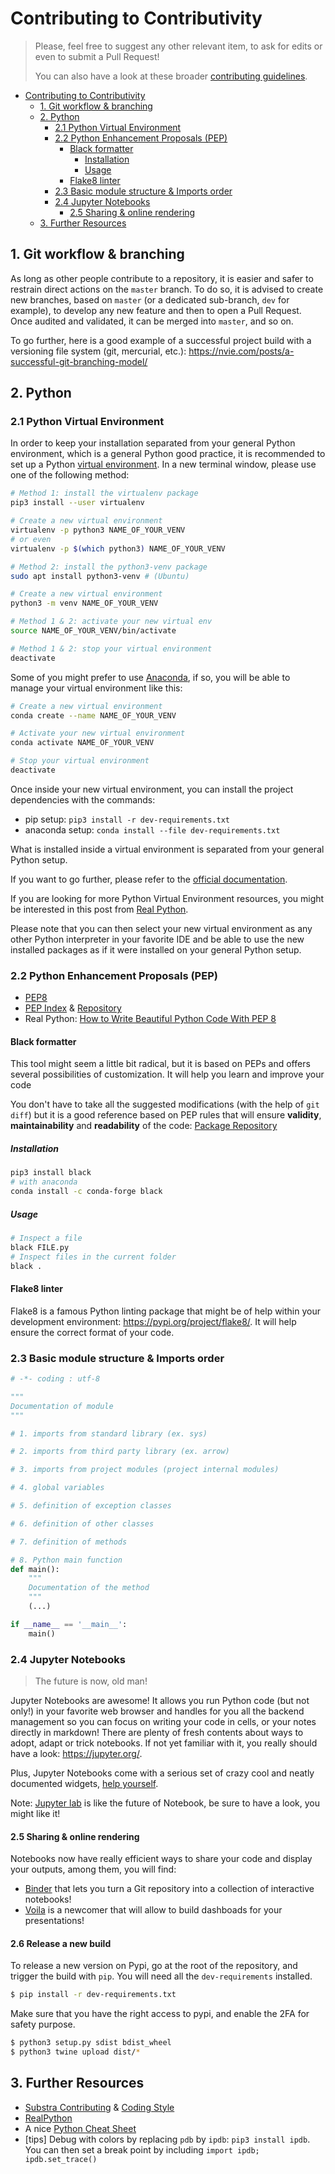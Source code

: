 # Contributing to Contributivity

> Please, feel free to suggest any other relevant item, to ask for edits or even to submit a Pull Request!
>
> You can also have a look at these broader [contributing guidelines](https://github.com/SubstraFoundation/.github/blob/master/CONTRIBUTING.md).

- [Contributing to Contributivity](#contributing-to-contributivity)
  - [1. Git workflow & branching](#1-git-workflow--branching)
  - [2. Python](#2-python)
    - [2.1 Python Virtual Environment](#21-python-virtual-environment)
    - [2.2 Python Enhancement Proposals (PEP)](#22-python-enhancement-proposals-pep)
      - [Black formatter](#black-formatter)
        - [Installation](#installation)
        - [Usage](#usage)
      - [Flake8 linter](#flake8-linter)
    - [2.3 Basic module structure & Imports order](#23-basic-module-structure--imports-order)
    - [2.4 Jupyter Notebooks](#24-jupyter-notebooks)
      - [2.5 Sharing & online rendering](#25-sharing--online-rendering)
  - [3. Further Resources](#3-further-resources)

## 1. Git workflow & branching

As long as other people contribute to a repository, it is easier and safer to restrain direct actions on the `master` branch. To do so, it is advised to create new branches, based on `master` (or a dedicated sub-branch, `dev` for example), to develop any new feature and then to open a Pull Request. Once audited and validated, it can be merged into `master`, and so on.

To go further, here is a good example of a successful project build with a versioning file system (git, mercurial, etc.): <https://nvie.com/posts/a-successful-git-branching-model/>

## 2. Python

### 2.1 Python Virtual Environment

In order to keep your installation separated from your general Python environment, which is a general Python good practice, it is recommended to set up a Python [virtual environment](https://virtualenv.pypa.io/en/latest/). In a new terminal window, please use one of the following method:

```sh
# Method 1: install the virtualenv package
pip3 install --user virtualenv

# Create a new virtual environment
virtualenv -p python3 NAME_OF_YOUR_VENV
# or even
virtualenv -p $(which python3) NAME_OF_YOUR_VENV

# Method 2: install the python3-venv package
sudo apt install python3-venv # (Ubuntu)

# Create a new virtual environment
python3 -m venv NAME_OF_YOUR_VENV

# Method 1 & 2: activate your new virtual env
source NAME_OF_YOUR_VENV/bin/activate

# Method 1 & 2: stop your virtual environment
deactivate
```

Some of you might prefer to use [Anaconda](https://anaconda.org/), if so, you will be able to manage your virtual environment like this:

```sh
# Create a new virtual environment
conda create --name NAME_OF_YOUR_VENV

# Activate your new virtual environment
conda activate NAME_OF_YOUR_VENV

# Stop your virtual environment
deactivate
```

Once inside your new virtual environment, you can install the project dependencies with the commands:

- pip setup: `pip3 install -r dev-requirements.txt`
- anaconda setup: `conda install --file dev-requirements.txt`

What is installed inside a virtual environment is separated from your general Python setup.

If you want to go further, please refer to the [official documentation](https://docs.conda.io/projects/conda/en/latest/user-guide/tasks/manage-environments.html).

If you are looking for more Python Virtual Environment resources, you might be interested in this post from [Real Python](https://realpython.com/python-virtual-environments-a-primer/).

Please note that you can then select your new virtual environment as any other Python interpreter in your favorite IDE and be able to use the new installed packages as if it were installed on your general Python setup.

### 2.2 Python Enhancement Proposals (PEP)

- [PEP8](https://pep8.org/)
- [PEP Index](https://www.python.org/dev/peps/) & [Repository](https://github.com/python/peps)
- Real Python: [How to Write Beautiful Python Code With PEP 8](https://realpython.com/python-pep8/)

#### Black formatter

This tool might seem a little bit radical, but it is based on PEPs and offers several possibilities of customization. It will help you learn and improve your code

You don't have to take all the suggested modifications (with the help of `git diff`) but it is a good reference based on PEP rules that will ensure **validity**, **maintainability** and **readability** of the code: [Package Repository](https://github.com/psf/black)

##### Installation

```sh
pip3 install black
# with anaconda
conda install -c conda-forge black
```

##### Usage

```sh
# Inspect a file
black FILE.py
# Inspect files in the current folder
black .
```

#### Flake8 linter

Flake8 is a famous Python linting package that might be of help within your development environment: <https://pypi.org/project/flake8/>. It will help ensure the correct format of your code.

### 2.3 Basic module structure & Imports order

```python
# -*- coding : utf-8

"""
Documentation of module
"""

# 1. imports from standard library (ex. sys)

# 2. imports from third party library (ex. arrow)

# 3. imports from project modules (project internal modules)

# 4. global variables

# 5. definition of exception classes

# 6. definition of other classes

# 7. definition of methods

# 8. Python main function
def main():
    """
    Documentation of the method
    """
    (...)

if __name__ == '__main__':
    main()
```

### 2.4 Jupyter Notebooks

> The future is now, old man!

Jupyter Notebooks are awesome! It allows you run Python code (but not only!) in your favorite web browser and handles for you all the backend management so you can focus on writing your code in cells, or your notes directly in markdown! There are plenty of fresh contents about ways to adopt, adapt or trick notebooks. If not yet familiar with it, you really should have a look: <https://jupyter.org/>.

Plus, Jupyter Notebooks come with a serious set of crazy cool and neatly documented widgets, [help yourself](
https://ipywidgets.readthedocs.io/en/latest/).

Note: [Jupyter lab](https://github.com/jupyterlab/jupyterlab) is like the future of Notebook, be sure to have a look, you might like it!

#### 2.5 Sharing & online rendering

Notebooks now have really efficient ways to share your code and display your outputs, among them, you will find:

- [Binder](https://mybinder.org/) that lets you turn a Git repository into a collection of interactive notebooks!
- [Voila](https://github.com/voila-dashboards/voila) is a newcomer that will allow to build dashboads for your presentations!

#### 2.6 Release a new build 

To release a new version on Pypi, go at the root of the repository, and trigger the build with `pip`.
You will need all the `dev-requirements` installed.

```bash
$ pip install -r dev-requirements.txt
``` 

Make sure that you have the right access to pypi, and enable the 2FA for safety purpose. 

```bash
$ python3 setup.py sdist bdist_wheel
$ python3 twine upload dist/*
```

## 3. Further Resources

- [Substra Contributing](https://github.com/SubstraFoundation/.github/blob/master/CONTRIBUTING.md) & [Coding Style](https://github.com/SubstraFoundation/.github/blob/master/CONTRIBUTING.md#coding-guidelines)
- [RealPython](https://realpython.com)
- A nice [Python Cheat Sheet](https://gto76.github.io/python-cheatsheet/)
- [tips] Debug with colors by replacing `pdb` by `ipdb`: `pip3 install ipdb`. You can then set a break point by including `import ipdb; ipdb.set_trace()`
